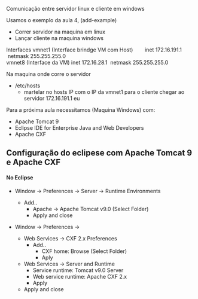 
Comunicação entre servidor linux e cliente em windows

Usamos o exemplo da aula 4, (add-example)
- Correr servidor na maquina em linux
- Lançar cliente na maquina windows

Interfaces
	vmnet1 (Interface brindge VM com Host)
	       inet 172.16.191.1  netmask 255.255.255.0    
	vmnet8 (Interface da VM)
			inet 172.16.28.1  netmask 255.255.255.0  
	

Na maquina onde corre o servidor
- /etc/hosts
	- martelar no hosts IP com o IP da vmnet1 para o cliente chegar ao servidor
		172.16.191.1   eu


Para a próxima aula necessitamos (Maquina Windows) com:
- Apache Tomcat 9
- Eclipse IDE for Enterprise Java and Web Developers
- Apache CXF

## Configuração do eclipese com Apache Tomcat 9 e Apache CXF

#### No Eclipse

- Window -> Preferences -> Server -> Runtime Environments
	- Add..
		- Apache -> Apache Tomcat v9.0 (Select Folder)
		- Apply and close
		
- Window -> Preferences -> 
	- Web Services -> CXF 2.x Preferences 
		- Add..
			- CXF home: Browse (Select Folder)
			- Aply 
	- Web Services -> Server and Runtime
		- Service runtime: Tomcat v9.0 Server
		- Web service runtime: Apache CXF 2.x
		- Apply
	- Apply and close
